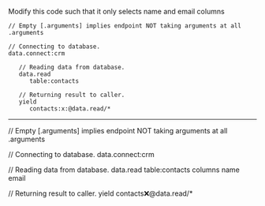 Modify this code such that it only selects name and email columns

```hyperlambda
// Empty [.arguments] implies endpoint NOT taking arguments at all
.arguments

// Connecting to database.
data.connect:crm

   // Reading data from database.
   data.read
      table:contacts

   // Returning result to caller.
   yield
      contacts:x:@data.read/*
```
---
// Empty [.arguments] implies endpoint NOT taking arguments at all
.arguments

// Connecting to database.
data.connect:crm

   // Reading data from database.
   data.read
      table:contacts
      columns
         name
         email

   // Returning result to caller.
   yield
      contacts:x:@data.read/*
